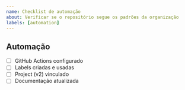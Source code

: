 ```yaml
---
name: Checklist de automação
about: Verificar se o repositório segue os padrões da organização
labels: [automation]
---
```


## Automação

- [ ] GitHub Actions configurado
- [ ] Labels criadas e usadas
- [ ] Project (v2) vinculado
- [ ] Documentação atualizada
